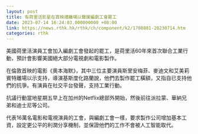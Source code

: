 ```yaml
---
layout: post
title: 有荷里活影星在首映禮離場以聲援編劇工會罷工
date: 2023-07-14 16:24:03.000000000 +08:00
link: https://news.rthk.hk/rthk/ch/component/k2/1708881-20230714.htm
categories: rthk
---
```


美國荷里活演員工會加入編劇工會發起的罷工，是荷里活60年來首次聯合工業行動，預計會影響美國絕大部分電視劇和電影製作。

在倫敦首映的電影《奧本海默》，其中三位主要演員斯里安梅菲、麥迪文和艾美莉賓特離場以示支持，導演基斯度化路蘭說，他們去製作罷工橫額，又指自已支持他們的抗爭。有演員在社交平台發聲，支持工業行動。

抗議行動當地星期五早上在加州的Netflix總部外開始，然後前往派拉蒙、華納兄弟和迪士尼等公司。

代表16萬名電影和電視演員的工會，與編劇工會一樣，要求製作公司增加基本工資，設定更公平的利潤分享機制，並保證他們的工作不會被人工智能取代。
